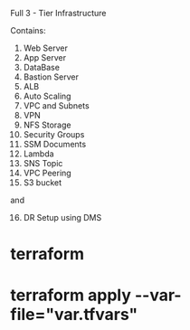 Full 3 - Tier  Infrastructure

Contains:
1. Web Server
2. App Server
3. DataBase
4. Bastion Server
5. ALB
6. Auto Scaling
7. VPC and Subnets
8. VPN
9. NFS Storage
10. Security Groups
11. SSM Documents
12. Lambda
13. SNS Topic
14. VPC Peering
15. S3 bucket

and 

16. DR Setup using DMS

# terraform
# terraform apply --var-file="var.tfvars"

